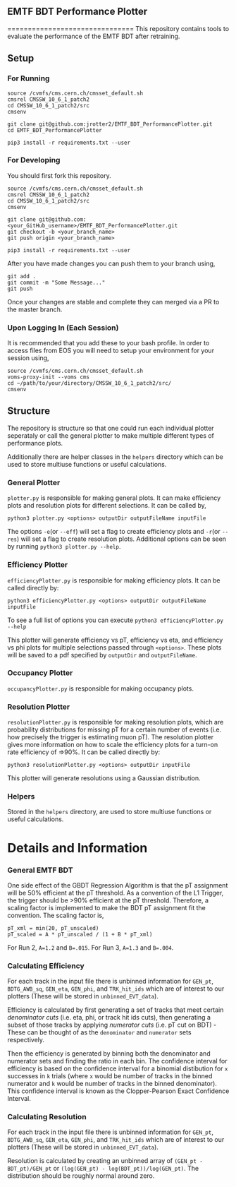 ## EMTF BDT Performance Plotter
===============================
This repository contains tools to evaluate the performance of the EMTF BDT after retraining.

## Setup

### For Running
```
source /cvmfs/cms.cern.ch/cmsset_default.sh
cmsrel CMSSW_10_6_1_patch2 
cd CMSSW_10_6_1_patch2/src
cmsenv

git clone git@github.com:jrotter2/EMTF_BDT_PerformancePlotter.git
cd EMTF_BDT_PerformancePlotter

pip3 install -r requirements.txt --user
```

### For Developing
You should first fork this repository.
```
source /cvmfs/cms.cern.ch/cmsset_default.sh
cmsrel CMSSW_10_6_1_patch2
cd CMSSW_10_6_1_patch2/src
cmsenv

git clone git@github.com:<your_GitHub_username>/EMTF_BDT_PerformancePlotter.git
git checkout -b <your_branch_name>
git push origin <your_branch_name>

pip3 install -r requirements.txt --user
```
After you have made changes you can push them to your branch using,
```
git add .
git commit -m "Some Message..."
git push
```
Once your changes are stable and complete they can merged via a PR to the master branch.

### Upon Logging In (Each Session)
It is recommended that you add these to your bash profile.
In order to access files from EOS you will need to setup your environment for your session using,
```
source /cvmfs/cms.cern.ch/cmsset_default.sh
voms-proxy-init --voms cms
cd ~/path/to/your/directory/CMSSW_10_6_1_patch2/src/
cmsenv
```

## Structure

The repository is structure so that one could run each individual plotter seperataly or call the general plotter to make multiple different types of performance plots.

Additionally there are helper classes in the `helpers` directory which can be used to store multiuse functions or useful calculations.

### General Plotter
`plotter.py` is responsible for making general plots. It can make efficiency plots and resolution plots for different selections. It can be called by,
```
python3 plotter.py <options> outputDir outputFileName inputFile
```
The options `-e`(or `--eff`) will set a flag to create efficiency plots and `-r`(or `--res`) will set a flag to create resolution plots. Additional options can be seen by running `python3 plotter.py --help`.
### Efficiency Plotter
`efficiencyPlotter.py` is responsible for making efficiency plots. It can be called directly by:
```
python3 efficiencyPlotter.py <options> outputDir outputFileName inputFile
```
To see a full list of options you can execute `python3 efficiencyPlotter.py --help`

This plotter will generate efficiency vs pT, efficiency vs eta, and efficiency vs phi plots for multiple selections passed through `<options>`. These plots will be saved to a pdf specified by `outputDir` and `outputFileName`.

### Occupancy Plotter
`occupancyPlotter.py` is responsible for making occupancy plots.

### Resolution Plotter
`resolutionPlotter.py` is responsible for making resolution plots, which are probability distributions for missing pT for a certain number of events (i.e. how precisely the trigger is estimating muon pT). The resolution plotter gives more information on how to scale the efficiency plots for a turn-on rate efficiency of =>90%. It can be called directly by:
```
python3 resolutionPlotter.py <options> outputDir inputFile
```
This plotter will generate resolutions using a Gaussian distribution.

### Helpers
Stored in the `helpers` directory, are used to store multiuse functions or useful calculations.


# Details and Information

### General EMTF BDT
One side effect of the GBDT Regression Algorithm is that the pT assignment will be 50% efficient at the pT threshold. As a convention of the L1 Trigger, the trigger should be >90% efficient at the pT threshold. Therefore, a scaling factor is implemented to make the BDT pT assignment fit the convention. The scaling factor is,
```
pT_xml = min(20, pT_unscaled)
pT_scaled = A * pT_unscaled / (1 + B * pT_xml)
```
For Run 2, `A=1.2` and `B=.015`. For Run 3, `A=1.3` and `B=.004`. 

### Calculating Efficiency
For each track in the input file there is unbinned information for `GEN_pt`, `BDTG_AWB_sq`, `GEN_eta`, `GEN_phi`, and `TRK_hit_ids` which are of interest to our plotters (These will be stored in `unbinned_EVT_data`).  

  Efficiency is calculated by first generating a set of tracks that meet certain *denominator cuts* (i.e. eta, phi, or track hit ids cuts), then generating a subset of those tracks by applying *numerator cuts* (i.e. pT cut on BDT) - These can be thought of as the `denominator` and `numerator` sets respectively. 

  Then the efficiency is generated by binning both the denominator and numerator sets and finding the ratio in each bin. The confidence interval for efficiency is based on the confidence interval for a binomial distibution for `x` successes in `k` trials (where `x` would be number of tracks in the binned numerator and `k` would be number of tracks in the binned denominator). This confidence interval is known as the Clopper-Pearson Exact Confidence Interval. 

### Calculating Resolution
For each track in the input file there is unbinned information for `GEN_pt`, `BDTG_AWB_sq`, `GEN_eta`, `GEN_phi`, and `TRK_hit_ids` which are of interest to our plotters (These will be stored in `unbinned_EVT_data`). 

  Resolution is calculated by creating an unbinned array of `(GEN_pt - BDT_pt)/GEN_pt` or `(log(GEN_pt) - log(BDT_pt))/log(GEN_pt)`. The distribution should be roughly normal around zero.
